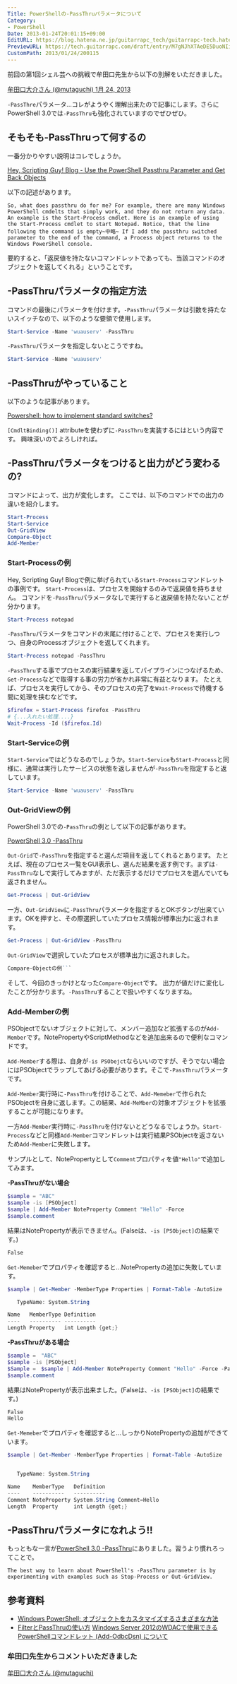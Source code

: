 ```yaml
---
Title: PowerShellの-PassThruパラメータについて
Category:
- PowerShell
Date: 2013-01-24T20:01:15+09:00
EditURL: https://blog.hatena.ne.jp/guitarrapc_tech/guitarrapc-tech.hatenablog.com/atom/entry/6802418398340376894
PreviewURL: https://tech.guitarrapc.com/draft/entry/M7gNJhXTAeDE5DuoNIiVv0uMQ9s
CustomPath: 2013/01/24/200115
---
```


<!--
Date: 2013-01-24T20:01:15+09:00
URL: https://tech.guitarrapc.com/entry/2013/01/24/200115
-->

前回の第1回シェル芸への挑戦で牟田口先生から以下の別解をいただきました。

[牟田口大介さん (@mutaguchi) 1月 24, 2013](https://twitter.com/mutaguchi/status/294253558868635649)

`-PassThre`パラメータ…コレがようやく理解出来たので記事にします。さらにPowerShell 3.0では`-PassThru`も強化されていますのでぜひぜひ。

## そもそも-PassThruって何するの

一番分かりやすい説明はコレでしょうか。

[Hey, Scripting Guy! Blog - Use the PowerShell Passthru Parameter and Get Back Objects](http://blogs.technet.com/b/heyscriptingguy/archive/2011/11/18/use-the-powershell-passthru-parameter-and-get-back-objects.aspx)

以下の記述があります。

```
So, what does passthru do for me? For example, there are many Windows PowerShell cmdelts that simply work, and they do not return any data. An example is the Start-Process cmdlet. Here is an example of using the Start-Process cmdlet to start Notepad. Notice, that the line following the command is empty~中略~ If I add the passthru switched parameter to the end of the command, a Process object returns to the Windows PowerShell console.
```

要約すると、「返戻値を持たないコマンドレットであっても、当該コマンドのオブジェクトを返してくれる」ということです。

## -PassThruパラメータの指定方法

コマンドの最後にパラメータを付けます。`-PassThru`パラメ－タは引数を持たないスイッチなので、以下のような要領で使用します。

```ps1
Start-Service -Name 'wuauserv' -PassThru
```

`-PassThru`パラメータを指定しないとこうですね。

```ps1
Start-Service -Name 'wuauserv'
```

## -PassThruがやっていること

以下のような記事があります。

[Powershell: how to implement standard switches?](http://stackoverflow.com/questions/6931873/powershell-how-to-implement-standard-switches)

`[CmdltBinding()]` attributeを使わずに`-PassThru`を実装するにはという内容です。 興味深いのでよろしければ。

## -PassThruパラメータをつけると出力がどう変わるの?

コマンドによって、出力が変化します。 ここでは、以下のコマンドでの出力の違いを紹介します。

```ps1
Start-Process
Start-Service
Out-GridView
Compare-Object
Add-Member
```

### Start-Processの例

Hey, Scripting Guy! Blogで例に挙げられている`Start-Process`コマンドレットの事例です。 `Start-Process`は、プロセスを開始するのみで返戻値を持ちません。 コマンドを`-PassThru`パラメータなしで実行すると返戻値を持たないことが分かります。

```ps1
Start-Process notepad
```

`-PassThru`パラメータをコマンドの末尾に付けることで、プロセスを実行しつつ、自身のProcessオブジェクトを返してくれます。

```ps1
Start-Process notepad -PassThru
```

`-PassThru`する事でプロセスの実行結果を返してパイプラインにつなげるため、`Get-Process`などで取得する事の労力が省かれ非常に有益となります。
たとえば、プロセスを実行してから、そのプロセスの完了を`Wait-Process`で待機する間に処理を挟むなどです。

```ps1
$firefox = Start-Process firefox -PassThru
# {...入れたい処理....}
Wait-Process -Id ($firefox.Id)
```

### Start-Serviceの例

`Start-Service`ではどうなるのでしょうか。`Start-Service`も`Start-Process`と同様に、通常は実行したサービスの状態を返しませんが`-PassThru`を指定すると返しています。

```ps1
Start-Service -Name 'wuauserv' -PassThru
```

### Out-GridViewの例

PowerShell 3.0での`-PassThru`の例として以下の記事があります。

[PowerShell 3.0 -PassThru](http://www.computerperformance.co.uk/powershell/powershell3-passthru.htm)

`Out-Grid`で`-PassThru`を指定すると選んだ項目を返してくれるとあります。
たとえば、現在のプロセス一覧をGUI表示し、選んだ結果を返す例です。まずは`-PassThru`なしで実行してみますが、ただ表示するだけでプロセスを選んでいても返されません。

```ps1
Get-Process | Out-GridView
```

一方、`Out-GridView`に`-PassThru`パラメータを指定するとOKボタンが出来ています。OKを押すと、その際選択していたプロセス情報が標準出力に返されます。

```ps1
Get-Process | Out-GridView -PassThru
```

`Out-GridView`で選択していたプロセスが標準出力に返されました。

```ps1
Compare-Objectの例```
```

そして、今回のきっかけとなった`Compare-Object`です。
出力が値だけに変化したことが分かります。`-PassThru`することで扱いやすくなりますね。

### Add-Memberの例

PSObjectでないオブジェクトに対して、メンバー追加など拡張するのが`Add-Member`です。NotePropertyやScriptMethodなどを追加出来るので便利なコマンドです。

`Add-Member`する際は、自身が`-is PSObejct`ならいいのですが、そうでない場合にはPSObjectでラップしてあげる必要があります。そこで`-PassThru`パラメータです。

`Add-Member`実行時に`-PassThru`を付けることで、`Add-Memeber`で作られたPSObjectを自身に返します。この結果、`Add-MeMber`の対象オブジェクトを拡張することが可能になります。

一方`Add-Member`実行時に`-PassThru`を付けないとどうなるでしょうか。`Start-Process`などと同様`Add-Member`コマンドレットは実行結果PSObjectを返さないため`Add-Member`に失敗します。

サンプルとして、NotePropertyとして`Comment`プロパティを値`"Hello"`で追加してみます。

**-PassThruがない場合**

```ps1
$sample = "ABC"
$sample -is [PSObject]
$sample | Add-Member NoteProperty Comment "Hello" -Force
$sample.comment
```

結果はNotePropertyが表示できません。(Falseは、`-is [PSObject]`の結果です。)

```ps1
False
```

`Get-Memeber`でプロパティを確認すると…NotePropertyの追加に失敗しています。

```ps1
$sample | Get-Member -MemberType Properties | Format-Table -AutoSize

   TypeName: System.String

Name   MemberType Definition
----   ---------- ----------
Length Property   int Length {get;}
```

**-PassThruがある場合**

```ps1
$sample =　"ABC"
$sample -is [PSObject]
$Sample =　$sample | Add-Member NoteProperty Comment "Hello" -Force -PassThru
$sample.comment
```

結果はNotePropertyが表示出来ました。(Falseは、`-is [PSObject]`の結果です。)

```ps1
False
Hello
```

`Get-Memeber`でプロパティを確認すると…しっかりNotePropertyの追加ができています。

```ps1
$sample | Get-Member -MemberType Properties | Format-Table -AutoSize


   TypeName: System.String

Name    MemberType   Definition
----    ----------   ----------
Comment NoteProperty System.String Comment=Hello
Length  Property     int Length {get;}
```

## -PassThruパラメータになれよう!!

もっともな一言が[PowerShell 3.0 -PassThru](http://www.computerperformance.co.uk/powershell/powershell3-passthru.htm)にありました。習うより慣れろってことで。

```
The best way to learn about PowerShell's -PassThru parameter is by experimenting with examples such as Stop-Process or Out-GridView.
```

## 参考資料

* <a href="http://technet.microsoft.com/ja-jp/magazine/hh750381.aspx" target="_blank">Windows PowerShell: オブジェクトをカスタマイズするさまざまな方法</a>
* <a href="http://mtgpowershell.blogspot.jp/2010/07/filterpassthru.html" target="_blank">FilterとPassThruの使い方</a> <a href="http://kogelog.wordpress.com/2013/01/16/20130116-02/" target="_blank">Windows Server 2012のWDACで使用できるPowerShellコマンドレット (Add-OdbcDsn) について</a>

### 牟田口先生からコメントいただきました

[牟田口大介さん (@mutaguchi)](https://twitter.com/mutaguchi/status/294546807172784128")
